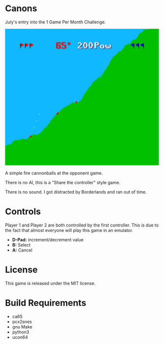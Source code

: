 Canons
======

July's entry into the 1 Game Per Month Challenge.

<img src="screenshot.png?raw=true" alt="Cannons Screenshot" width="512" height="448">

A simple fire cannonballs at the opponent game.

There is no AI, this is a "Share the controller" style game.

There is no sound. I got distracted by Borderlands and ran out of time.


Controls
========
Player 1 and Player 2 are both controlled by the first controller.
This is due to the fact that almost everyone will play this game in an emulator.

 * **D-Pad:** increment/decrement value
 * **B:** Select
 * **A:** Cancel


License
=======
This game is released under the MIT license.



Build Requirements
===================
 * ca65
 * pcx2snes
 * gnu Make
 * python3
 * ucon64


